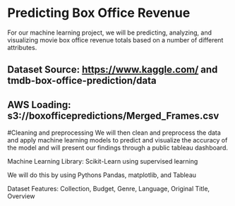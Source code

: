 # Predicting Box Office Revenue
For our machine learning project, we will be predicting, analyzing, and visualizing movie box office revenue totals based on a number of different attributes. 
## Dataset Source: https://www.kaggle.com/  and tmdb-box-office-prediction/data 

## AWS Loading: s3://boxofficepredictions/Merged_Frames.csv

#Cleaning and preprocessing
We will then clean and preprocess the data and apply machine learning models to predict and visualize the accuracy of the model and will present our findings through a public tableau dashboard.

Machine Learning Library: Scikit-Learn using supervised learning 

We will do this by using Pythons Pandas, matplotlib, and Tableau 

Dataset Features: 
Collection,
Budget,
Genre,
Language,
Original Title, 
Overview 

